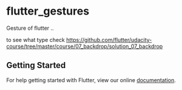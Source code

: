 # flutter_gestures


Gesture of flutter .. 

to see what type check
https://github.com/flutter/udacity-course/tree/master/course/07_backdrop/solution_07_backdrop


## Getting Started

For help getting started with Flutter, view our online
[documentation](https://flutter.io/).




